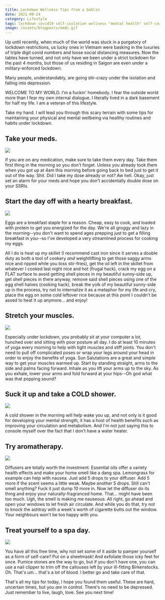 ```yaml
---
title: Lockdown Wellness Tips from a Goblin
date: 2021-09-24
category: Lifestyle
tags: lockdown covid19 self-isolation wellness "mental health" self-care health lifestyle satire
image: /assets/blogposts/meds.gif
---
```


<p>Up until recently, when much of the world was stuck in a purgatory of lockdown restrictions, us lucky ones in Vietnam were basking in the luxuries of triple digit covid numbers and loose social distancing measures. Now the tables have turned, and not only have we been under a strict lockdown for the past 4 months, but those of us residing in Saigon are even under a military-enforced lockdown.</p>
<!--more-->

<p>Many people, understandably, are going stir-crazy under the isolation and falling into depression. </p>

<p>WELCOME TO MY WORLD. I'm a fuckin' homebody. I fear the outside world more than I fear my own internal dialogue. I literally lived in a dark basement for half my life. I am a veteran of this lifestyle.</p>

<p>Take my hand. I will lead you through this scary terrain with some tips for maintaining your physical and mental wellbeing via healthy routines and habits under lockdown.</p>

<h2>Take your meds.</h2>
<img src="/assets/blogposts/meds.gif">
<p>If you are on any medication, make sure to take them every day. Take them first thing in the morning so you don't forget. Unless you already took them when you got up at 4am this morning before going back to bed just to get it out of the way. Shit. Did I take my dose already or not? Aw hell. Okay, just set an alarm for your meds and hope you don't accidentally double dose on your SSRIs.</p>

<h2>Start the day off with a hearty breakfast.</h2>
<img src="/assets/blogposts/breakfast.gif">
<p>Eggs are a breakfast staple for a reason. Cheap, easy to cook, and loaded with protein to get you energized for the day. We're all groggy and lazy in the morning--you don't want to spend ages prepping just to get a filling breakfast in you--so I've developed a very streamlined process for cooking my eggs.</p>

<p>All I do is heat up my skillet (I recommend cast iron since it serves a double duty as both a tool of cookery <em>and</em> weightlifting to get those saggy arms nice and ripped while you toss stir-fries), get the oil left in the skillet from whatever I cooked last night nice and hot (frugal hack), crack my egg on a FLAT surface to avoid getting shell pieces in my beautiful sunny-side up, get shell pieces in there anyway, remove said shell pieces using one of the egg shell halves (cooking hack), break the yolk of my beautiful sunny-side up in the process, try not to internalize it as a metaphor for my life and cry, place the egg on some cold leftover rice because at this point I couldn't be assed to heat it up anymore... and enjoy!

<h2>Stretch your muscles.</h2>
<img src="/assets/blogposts/stretch.gif">
<p>Especially under lockdown, you probably sit at your computer a lot, hunched over and sitting with poor posture all day. I do at least 10 minutes of yoga every morning to help with tight muscles and stiff joints. You don't need to pull off complicated poses or wrap your legs around your head in order to enjoy the benefits of yoga. Sun Salutations are a great and simple way to get your muscles warmed up. Start by standing straight, arms to the side and palms facing forward. Inhale as you lift your arms up to the sky. As you exhale, lower your arms and fold forward at your hips--Oh god what was that popping sound?</p>

<h2>Suck it up and take a COLD shower.</h2>
<img src="/assets/blogposts/shower.gif">
<p>A cold shower in the morning will help wake you up, and not only is it good for developing your mental strength, it has a host of health benefits such as improving your circulation and metabolism. And I'm not just saying this to console myself over the fact that I don't have a water heater.</p>

<h2>Try aromatherapy.</h2>
<img src="/assets/blogposts/diffuser.gif">
<p>Diffusers are totally worth the investment. Essential oils offer a variety health effects and make your home smell like a dang spa. Lemongrass for example can help with nausea. Just add 5 drops to your diffuser. Add 5 more if the scent seems a little weak. Maybe another 5 drops. Still can't smell anything? Fuck it just dump 10 more in. Now let the diffuser do its thing and enjoy your naturally-fragranced home. That... might have been too much. Ugh, the smell is making me nauseous. All right, go ahead and open your windows to let fresh air circulate. And while you do that, try not to knock the ashtray with a week's worth of cigarette butts out the window. Your neighbours won't be too happy with you.</p>

<h2>Treat yourself to a spa day.</h2>
<img src="/assets/blogposts/spa.gif">
<p>You have all this free time, why not set some of it aside to pamper yourself as a form of self-care? Put on a sheetmask! And exfoliate those icky feet for once. Pumice stones are the way to go, but if you don't have one, you can use a nail clipper to trim off the callouses left by your ill-fitting Birkenstocks. Oh. That's um... that's a lot of blood. I better go and take care of that.</p>

<p>That's all my tips for today, I hope you found them useful. These are hard, uncertain times, but you <em>are</em> in control. There's no need to be depressed. Just remember to live, laugh, love. See you next time!</p>